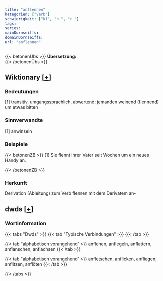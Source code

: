 ```yaml
---
title: "anflennen"
kategorien: ["Verb"]
schwierigkeit: ["k1", "h_", "r_"]
tags:
series:
mainDornseiffs:
domainDornseiffs:
url: "anflennen"
---
```


{{< betonenÜbs >}}
**Übersetzung:**  
{{< /betonenÜbs >}}

## Wiktionary [[+](https://de.wiktionary.org/wiki/anflennen)]

### Bedeutungen
[1] transitiv, umgangssprachlich, abwertend: jemanden weinend (flennend) um etwas bitten  

### Sinnverwandte
[1] anwinseln  

### Beispiele
{{< betonenZB >}}
[1] Sie flennt ihren Vater seit Wochen um ein neues Handy an.  

{{< /betonenZB >}}
### Herkunft
Derivation (Ableitung) zum Verb flennen mit dem Derivatem an-  



## dwds [[+](https://www.dwds.de/wb/anflennen)]

### Wortinformation
{{< tabs "Dwds" >}}
{{< tab "Typische Verbindungen" >}}
{{< /tab >}}

{{< tab "alphabetisch vorangehend" >}}
anflehen, anflegeln, anflattern, anflanschen, anflachsen
{{< /tab >}}

{{< tab "alphabetisch vorangehend" >}}
anfletschen, anflicken, anfliegen, anflitzen, anflöten
{{< /tab >}}

{{< /tabs >}}

